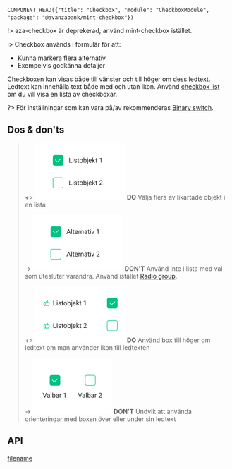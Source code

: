 `COMPONENT_HEAD({"title": "Checkbox", "module": "CheckboxModule", "package": "@avanzabank/mint-checkbox"})`



!> aza-checkbox är deprekerad, använd mint-checkbox istället. 

i> Checkbox används i formulär för att:
- Kunna markera flera alternativ
- Exempelvis godkänna detaljer

Checkboxen kan visas både till vänster och till höger om dess ledtext.
Ledtext kan innehålla text både med och utan ikon.
Använd [checkbox list](checkbox-list) om du vill visa en lista av checkboxar.

?> För inställningar som kan vara på/av rekommenderas [Binary switch](binary-switch.md).

<div class="component-example-container " data-example-path="/mint/checkbox/#/dj"></div>

## Dos & don'ts
> +> ![DO](/docs/_media/components/Checkbox_Do_1.png)
> **DO** Välja flera av likartade objekt i en lista
>
> -> ![DONT](/docs/_media/components/Checkbox_Dont_1.png)
> **DON'T** Använd inte i lista med val som utesluter varandra. Använd istället [Radio group](radio-group).
>
> +> ![DO](/docs/_media/components/Checkbox_Do_2.png)
> **DO** Använd box till höger om ledtext om man använder ikon till ledtexten
>
> -> ![DONT](/docs/_media/components/Checkbox_Dont_2.png)
> **DON'T** Undvik att använda orienteringar med boxen över eller under sin ledtext

## API
<div class="component-library-api" data-package-name="checkbox" data-show-only-components="mint-checkbox"></div>


[filename](includes/_componentFooter.md ':include')

